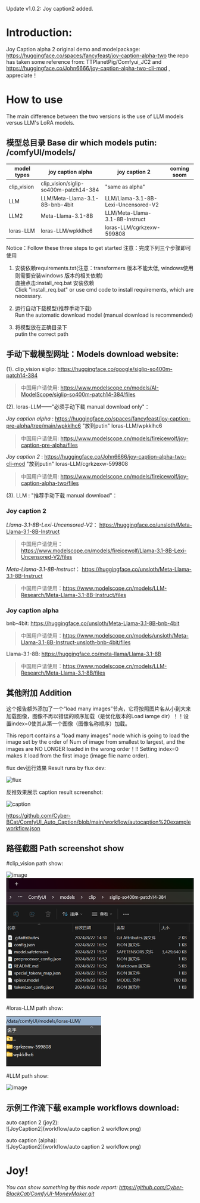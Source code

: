 Update v1.0.2: Joy caption2 added.
# Introduction:
Joy Caption alpha 2 original demo and modelpackage:
https://huggingface.co/spaces/fancyfeast/joy-caption-alpha-two
the repo has taken some reference from: TTPlanetPig/Comfyui_JC2 and https://huggingface.co/John6666/joy-caption-alpha-two-cli-mod , appreciate！

# How to use

The main difference between the two versions is the use of LLM models versus LLM's LoRA models.

## 模型总目录 Base dir which models putin:  /comfyUI/models/ 

model types|    joy caption alpha                |          joy caption 2            |  coming soom  |            
-----------| ----------------------------------- | --------------------------------- | ------------- | 
clip_vision|clip_vision/siglip-so400m-patch14-384|         "same as alpha"           |               |  
LLM        |     LLM/Meta-Llama-3.1-8B-bnb-4bit  |LLM/Llama-3.1-8B-Lexi-Uncensored-V2|               |  
LLM2       |         Meta-Llama-3.1-8B           |  LLM/Meta-Llama-3.1-8B-Instruct   |               |  
  loras-LLM|      loras-LLM/wpkklhc6             | loras-LLM/cgrkzexw-599808         |               | 


Notice：Follow these three steps to get started
注意：完成下列三个步骤即可使用

1. 安装依赖requirements.txt(注意：transformers 版本不能太低, windows使用则需要安装windows 版本的相关依赖)    
   直接点击:install_req.bat 安装依赖  
   Click "install_req.bat" or use cmd code to install requirements, which are necessary. 

2. 运行自动下载模型(推荐手动下载)    
   Run the automatic download model (manual download is recommended)   

3. 将模型放在正确目录下    
    putin the correct path    
     
## 手动下载模型网址：Models download website:
(1). clip_vision
siglip:  https://huggingface.co/google/siglip-so400m-patch14-384   
>中国用户请使用: https://www.modelscope.cn/models/AI-ModelScope/siglip-so400m-patch14-384/files  

(2). loras-LLM——"必须手动下载 manual download only"：  

  *Joy caption alpha* : https://huggingface.co/spaces/fancyfeast/joy-caption-pre-alpha/tree/main/wpkklhc6  "放到putin" loras-LLM/wpkklhc6  
  >中国用户请使用: https://www.modelscope.cn/models/fireicewolf/joy-caption-pre-alpha/files  

  *Joy caption 2*  : https://huggingface.co/John6666/joy-caption-alpha-two-cli-mod    "放到putin"  loras-LLM/cgrkzexw-599808  
  >中国用户请使用: https://www.modelscope.cn/models/fireicewolf/joy-caption-alpha-two/files  

(3). LLM : "推荐手动下载 manual download"：   

### **Joy caption 2**  
*Llama-3.1-8B-Lexi-Uncensored-V2*： https://huggingface.co/unsloth/Meta-Llama-3.1-8B-Instruct  
>中国用户请使用：https://www.modelscope.cn/models/fireicewolf/Llama-3.1-8B-Lexi-Uncensored-V2/files    

*Meta-Llama-3.1-8B-Instruct*： https://huggingface.co/unsloth/Meta-Llama-3.1-8B-Instruct  
>中国用户请使用：https://www.modelscope.cn/models/LLM-Research/Meta-Llama-3.1-8B-Instruct/files   
    
### **Joy caption alpha**  
bnb-4bit: https://huggingface.co/unsloth/Meta-Llama-3.1-8B-bnb-4bit  
>中国用户请使用：https://www.modelscope.cn/models/unsloth/Meta-Llama-3.1-8B-Instruct-unsloth-bnb-4bit/files   
  
Llama-3.1-8B: https://huggingface.co/meta-llama/Llama-3.1-8B   
>中国用户请使用：https://www.modelscope.cn/models/LLM-Research/Meta-Llama-3.1-8B/files    

## 其他附加 Addition  
这个报告额外添加了一个“load many images”节点，它将按照图片名从小到大来加载图像，图像不再以错误的顺序加载（是优化版本的Load iamge dir）！！设置index=0使其从第一个图像（图像名称顺序）加载。    

This report contains a "load many images" node which is going to load the image set by the order of Num of image from smallest to largest, and the images are NO LONGER loaded in the wrong order！!! Setting index=0 makes it load from the first image (image flie name order).    

flux dev运行效果 Result runs by flux dev:  

![flux](https://github.com/Cyber-BCat/ComfyUI_Auto_Caption/blob/main/workflow/show%20flux%20example.png)  

反推效果展示 caption result screenshot:   

![caption](https://github.com/Cyber-BCat/ComfyUI_Auto_Caption/blob/main/workflow/caption.jpg)    

   https://github.com/Cyber-BCat/ComfyUI_Auto_Caption/blob/main/workflow/autocaption%20exampleworkflow.json  

   

## 路径截图 Path screenshot show  
#clip_vision path show:   

![image](https://github.com/user-attachments/assets/db311cab-dcbc-454d-b76b-30ae1943de25)
![1](workflow/path-1.png)  

#loras-LLM path show:   

![loras](workflow/path-loras-LLM.png)
   
#LLM path show:   

![image](https://github.com/user-attachments/assets/0f7c013c-c319-44ee-9f24-d32f94bf9869)


## 示例工作流下载 example workflows download:

auto caption 2 (joy2):   
![JoyCaption2](workflow/auto caption 2 workflow.png)

auto caption (alpha):  
![JoyCaption2](workflow/auto caption 2 workflow.png)

# Joy!  

*You can show something by this node report: https://github.com/Cyber-BlackCat/ComfyUI-MoneyMaker.git*     
